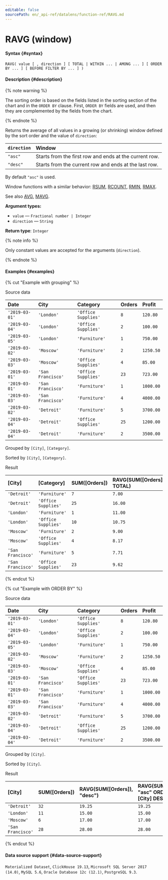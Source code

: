 ```yaml
---
editable: false
sourcePath: en/_api-ref/datalens/function-ref/RAVG.md
---
```


# RAVG (window)



#### Syntax {#syntax}


```
RAVG( value [ , direction ] [ TOTAL | WITHIN ... | AMONG ... ] [ ORDER BY ... ] [ BEFORE FILTER BY ... ] )
```

#### Description {#description}

{% note warning %}

The sorting order is based on the fields listed in the sorting section of the chart and in the `ORDER BY` clause. First, `ORDER BY` fields are used, and then they are complemented by the fields from the chart.

{% endnote %}

Returns the average of all values in a growing (or shrinking) window defined by the sort order and the value of `direction`:

| `direction`   | Window                                                 |
|:--------------|:-------------------------------------------------------|
| `"asc"`       | Starts from the first row and ends at the current row. |
| `"desc"`      | Starts from the current row and ends at the last row.  |

By default `"asc"` is used.


Window functions with a similar behavior: [RSUM](RSUM.md), [RCOUNT](RCOUNT.md), [RMIN](RMIN.md), [RMAX](RMAX.md).

See also [AVG](AVG.md), [MAVG](MAVG.md).

**Argument types:**
- `value` — `Fractional number | Integer`
- `direction` — `String`


**Return type**: `Integer`

{% note info %}

Only constant values are accepted for the arguments (`direction`).

{% endnote %}


#### Examples {#examples}

{% cut "Example with grouping" %}


Source data

| **Date**       | **City**          | **Category**        | **Orders**   | **Profit**   |
|:---------------|:------------------|:--------------------|:-------------|:-------------|
| `'2019-03-01'` | `'London'`        | `'Office Supplies'` | `8`          | `120.80`     |
| `'2019-03-04'` | `'London'`        | `'Office Supplies'` | `2`          | `100.00`     |
| `'2019-03-05'` | `'London'`        | `'Furniture'`       | `1`          | `750.00`     |
| `'2019-03-02'` | `'Moscow'`        | `'Furniture'`       | `2`          | `1250.50`    |
| `'2019-03-03'` | `'Moscow'`        | `'Office Supplies'` | `4`          | `85.00`      |
| `'2019-03-01'` | `'San Francisco'` | `'Office Supplies'` | `23`         | `723.00`     |
| `'2019-03-01'` | `'San Francisco'` | `'Furniture'`       | `1`          | `1000.00`    |
| `'2019-03-03'` | `'San Francisco'` | `'Furniture'`       | `4`          | `4000.00`    |
| `'2019-03-02'` | `'Detroit'`       | `'Furniture'`       | `5`          | `3700.00`    |
| `'2019-03-04'` | `'Detroit'`       | `'Office Supplies'` | `25`         | `1200.00`    |
| `'2019-03-04'` | `'Detroit'`       | `'Furniture'`       | `2`          | `3500.00`    |

Grouped by `[City]`, `[Category]`.

Sorted by `[City]`, `[Category]`.

Result

| **[City]**        | **[Category]**      | **SUM([Orders])**   | **RAVG(SUM([Orders]) TOTAL)**   | **RAVG(SUM([Orders]) WITHIN [City])**   | **RAVG(SUM([Orders]) AMONG [City])**   |
|:------------------|:--------------------|:--------------------|:--------------------------------|:----------------------------------------|:---------------------------------------|
| `'Detroit'`       | `'Furniture'`       | `7`                 | `7.00`                          | `7.00`                                  | `7.00`                                 |
| `'Detroit'`       | `'Office Supplies'` | `25`                | `16.00`                         | `16.00`                                 | `24.00`                                |
| `'London'`        | `'Furniture'`       | `1`                 | `11.00`                         | `1.00`                                  | `4.00`                                 |
| `'London'`        | `'Office Supplies'` | `10`                | `10.75`                         | `5.50`                                  | `15.50`                                |
| `'Moscow'`        | `'Furniture'`       | `2`                 | `9.00`                          | `2.00`                                  | `3.33`                                 |
| `'Moscow'`        | `'Office Supplies'` | `4`                 | `8.17`                          | `3.00`                                  | `17.33`                                |
| `'San Francisco'` | `'Furniture'`       | `5`                 | `7.71`                          | `5.00`                                  | `3.75`                                 |
| `'San Francisco'` | `'Office Supplies'` | `23`                | `9.62`                          | `14.00`                                 | `23.00`                                |

{% endcut %}

{% cut "Example with ORDER BY" %}


Source data

| **Date**       | **City**          | **Category**        | **Orders**   | **Profit**   |
|:---------------|:------------------|:--------------------|:-------------|:-------------|
| `'2019-03-01'` | `'London'`        | `'Office Supplies'` | `8`          | `120.80`     |
| `'2019-03-04'` | `'London'`        | `'Office Supplies'` | `2`          | `100.00`     |
| `'2019-03-05'` | `'London'`        | `'Furniture'`       | `1`          | `750.00`     |
| `'2019-03-02'` | `'Moscow'`        | `'Furniture'`       | `2`          | `1250.50`    |
| `'2019-03-03'` | `'Moscow'`        | `'Office Supplies'` | `4`          | `85.00`      |
| `'2019-03-01'` | `'San Francisco'` | `'Office Supplies'` | `23`         | `723.00`     |
| `'2019-03-01'` | `'San Francisco'` | `'Furniture'`       | `1`          | `1000.00`    |
| `'2019-03-03'` | `'San Francisco'` | `'Furniture'`       | `4`          | `4000.00`    |
| `'2019-03-02'` | `'Detroit'`       | `'Furniture'`       | `5`          | `3700.00`    |
| `'2019-03-04'` | `'Detroit'`       | `'Office Supplies'` | `25`         | `1200.00`    |
| `'2019-03-04'` | `'Detroit'`       | `'Furniture'`       | `2`          | `3500.00`    |

Grouped by `[City]`.

Sorted by `[City]`.

Result

| **[City]**        | **SUM([Orders])**   | **RAVG(SUM([Orders]), "desc")**   | **RAVG(SUM([Orders]), "asc" ORDER BY [City] DESC)**   | **RAVG(SUM([Orders]) ORDER BY [Order Sum])**   |
|:------------------|:--------------------|:----------------------------------|:------------------------------------------------------|:-----------------------------------------------|
| `'Detroit'`       | `32`                | `19.25`                           | `19.25`                                               | `19.25`                                        |
| `'London'`        | `11`                | `15.00`                           | `15.00`                                               | `8.50`                                         |
| `'Moscow'`        | `6`                 | `17.00`                           | `17.00`                                               | `6.00`                                         |
| `'San Francisco'` | `28`                | `28.00`                           | `28.00`                                               | `15.00`                                        |

{% endcut %}


#### Data source support {#data-source-support}

`Materialized Dataset`, `ClickHouse 19.13`, `Microsoft SQL Server 2017 (14.0)`, `MySQL 5.6`, `Oracle Database 12c (12.1)`, `PostgreSQL 9.3`.
